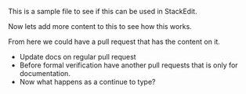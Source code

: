 This is a sample file to see if this can be used in StackEdit.

Now lets add more content to this to see how this works.

From here we could have a pull request that has the content on it.


- Update docs on regular pull request
- Before formal verification have another pull requests that is only for documentation.
- Now what happens as a continue to type?


<!--stackedit_data:
eyJkaXNjdXNzaW9ucyI6eyJ2TDNta1dWbVZnaXk0WUNDIjp7In
N0YXJ0Ijo2NCwiZW5kIjo4OSwidGV4dCI6Ik5vdyBsZXRzIGFk
ZCBtb3JlIGNvbnRlbnQifSwicUl3UmdtelB5dzNDQXh2QSI6ey
JzdGFydCI6MzE3LCJlbmQiOjMxOCwidGV4dCI6Ii0ifX0sImNv
bW1lbnRzIjp7InhpamN0azBSM2RQV1duQmsiOnsiZGlzY3Vzc2
lvbklkIjoidkwzbWtXVm1WZ2l5NFlDQyIsInN1YiI6ImdoOjE0
MDQzODQ1IiwidGV4dCI6IkxldCdzIGxlYXZlIGEgY29tbWVudC
ByaWdodCBoZXJlIHRvIHNlZSBob3cgdGhpcyBsb29rcyIsImNy
ZWF0ZWQiOjE2OTMxNzIyNjU0NDF9LCJqU1dsclNMdmxVcVVaTG
pZIjp7ImRpc2N1c3Npb25JZCI6InFJd1JnbXpQeXczQ0F4dkEi
LCJzdWIiOiJnaDoxNDA0Mzg0NSIsInRleHQiOiJUaGlzIGlzIG
Fub3RoZXIgY29tbWVudCIsImNyZWF0ZWQiOjE2OTMxNzIzMjQx
MzJ9fSwiaGlzdG9yeSI6Wy0xMTQwMDM4ODMsOTkxMzg1MzI0XX
0=
-->